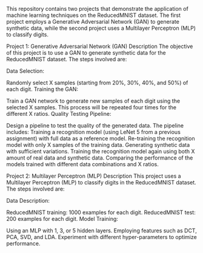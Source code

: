 This repository contains two projects that demonstrate the application of machine learning techniques on the ReducedMNIST dataset. The first project employs a Generative Adversarial Network (GAN) to generate synthetic data, while the second project uses a Multilayer Perceptron (MLP) to classify digits.

Project 1: Generative Adversarial Network (GAN)
Description
The objective of this project is to use a GAN to generate synthetic data for the ReducedMNIST dataset. The steps involved are:

Data Selection:

Randomly select X samples (starting from 20%, 30%, 40%, and 50%) of each digit.
Training the GAN:

Train a GAN network to generate new samples of each digit using the selected X samples. This process will be repeated four times for the different X ratios.
Quality Testing Pipeline:

Design a pipeline to test the quality of the generated data. The pipeline includes:
Training a recognition model (using LeNet 5 from a previous assignment) with full data as a reference model.
Re-training the recognition model with only X samples of the training data.
Generating synthetic data with sufficient variations.
Training the recognition model again using both X amount of real data and synthetic data.
Comparing the performance of the models trained with different data combinations and X ratios.


Project 2: Multilayer Perceptron (MLP)
Description
This project uses a Multilayer Perceptron (MLP) to classify digits in the ReducedMNIST dataset. The steps involved are:

Data Description:

ReducedMNIST training: 1000 examples for each digit.
ReducedMNIST test: 200 examples for each digit.
Model Training:

Using an MLP with 1, 3, or 5 hidden layers.
Employing features such as DCT, PCA, SVD, and LDA.
Experiment with different hyper-parameters to optimize performance.

